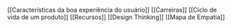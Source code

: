 [[Características da boa experiência do usuário]]
[[Carreiras]]
[[Ciclo de vida de um produto]]
[[Recursos]]
[[Design Thinking]]
[[Mapa de Empatia]]